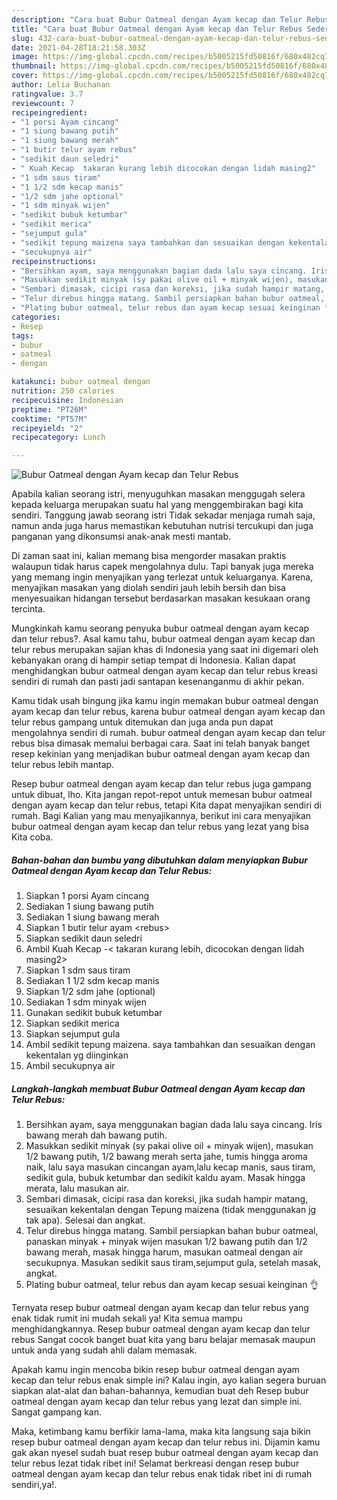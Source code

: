 ```yaml
---
description: "Cara buat Bubur Oatmeal dengan Ayam kecap dan Telur Rebus Sederhana dan Mudah Dibuat"
title: "Cara buat Bubur Oatmeal dengan Ayam kecap dan Telur Rebus Sederhana dan Mudah Dibuat"
slug: 432-cara-buat-bubur-oatmeal-dengan-ayam-kecap-dan-telur-rebus-sederhana-dan-mudah-dibuat
date: 2021-04-28T18:21:58.303Z
image: https://img-global.cpcdn.com/recipes/b5005215fd50816f/680x482cq70/bubur-oatmeal-dengan-ayam-kecap-dan-telur-rebus-foto-resep-utama.jpg
thumbnail: https://img-global.cpcdn.com/recipes/b5005215fd50816f/680x482cq70/bubur-oatmeal-dengan-ayam-kecap-dan-telur-rebus-foto-resep-utama.jpg
cover: https://img-global.cpcdn.com/recipes/b5005215fd50816f/680x482cq70/bubur-oatmeal-dengan-ayam-kecap-dan-telur-rebus-foto-resep-utama.jpg
author: Lelia Buchanan
ratingvalue: 3.7
reviewcount: 7
recipeingredient:
- "1 porsi Ayam cincang"
- "1 siung bawang putih"
- "1 siung bawang merah"
- "1 butir telur ayam rebus"
- "sedikit daun seledri"
- " Kuah Kecap  takaran kurang lebih dicocokan dengan lidah masing2"
- "1 sdm saus tiram"
- "1 1/2 sdm kecap manis"
- "1/2 sdm jahe optional"
- "1 sdm minyak wijen"
- "sedikit bubuk ketumbar"
- "sedikit merica"
- "sejumput gula"
- "sedikit tepung maizena saya tambahkan dan sesuaikan dengan kekentalan yg diinginkan"
- "secukupnya air"
recipeinstructions:
- "Bersihkan ayam, saya menggunakan bagian dada lalu saya cincang. Iris bawang merah dah bawang putih."
- "Masukkan sedikit minyak (sy pakai olive oil + minyak wijen), masukan 1/2 bawang putih, 1/2 bawang merah serta jahe, tumis hingga aroma naik, lalu saya masukan cincangan ayam,lalu kecap manis, saus tiram, sedikit gula, bubuk ketumbar dan sedikit kaldu ayam. Masak hingga merata, lalu masukan air."
- "Sembari dimasak, cicipi rasa dan koreksi, jika sudah hampir matang, sesuaikan kekentalan dengan Tepung maizena (tidak menggunakan jg tak apa). Selesai dan angkat."
- "Telur direbus hingga matang. Sambil persiapkan bahan bubur oatmeal, panaskan minyak + minyak wijen masukan 1/2 bawang putih dan 1/2 bawang merah, masak hingga harum, masukan oatmeal dengan air secukupnya. Masukan sedikit saus tiram,sejumput gula, setelah masak, angkat."
- "Plating bubur oatmeal, telur rebus dan ayam kecap sesuai keinginan 👌"
categories:
- Resep
tags:
- bubur
- oatmeal
- dengan

katakunci: bubur oatmeal dengan 
nutrition: 250 calories
recipecuisine: Indonesian
preptime: "PT26M"
cooktime: "PT57M"
recipeyield: "2"
recipecategory: Lunch

---
```



![Bubur Oatmeal dengan Ayam kecap dan Telur Rebus](https://img-global.cpcdn.com/recipes/b5005215fd50816f/680x482cq70/bubur-oatmeal-dengan-ayam-kecap-dan-telur-rebus-foto-resep-utama.jpg)

Apabila kalian seorang istri, menyuguhkan masakan menggugah selera kepada keluarga merupakan suatu hal yang menggembirakan bagi kita sendiri. Tanggung jawab seorang istri Tidak sekadar menjaga rumah saja, namun anda juga harus memastikan kebutuhan nutrisi tercukupi dan juga panganan yang dikonsumsi anak-anak mesti mantab.

Di zaman  saat ini, kalian memang bisa mengorder masakan praktis walaupun tidak harus capek mengolahnya dulu. Tapi banyak juga mereka yang memang ingin menyajikan yang terlezat untuk keluarganya. Karena, menyajikan masakan yang diolah sendiri jauh lebih bersih dan bisa menyesuaikan hidangan tersebut berdasarkan masakan kesukaan orang tercinta. 



Mungkinkah kamu seorang penyuka bubur oatmeal dengan ayam kecap dan telur rebus?. Asal kamu tahu, bubur oatmeal dengan ayam kecap dan telur rebus merupakan sajian khas di Indonesia yang saat ini digemari oleh kebanyakan orang di hampir setiap tempat di Indonesia. Kalian dapat menghidangkan bubur oatmeal dengan ayam kecap dan telur rebus kreasi sendiri di rumah dan pasti jadi santapan kesenanganmu di akhir pekan.

Kamu tidak usah bingung jika kamu ingin memakan bubur oatmeal dengan ayam kecap dan telur rebus, karena bubur oatmeal dengan ayam kecap dan telur rebus gampang untuk ditemukan dan juga anda pun dapat mengolahnya sendiri di rumah. bubur oatmeal dengan ayam kecap dan telur rebus bisa dimasak memalui berbagai cara. Saat ini telah banyak banget resep kekinian yang menjadikan bubur oatmeal dengan ayam kecap dan telur rebus lebih mantap.

Resep bubur oatmeal dengan ayam kecap dan telur rebus juga gampang untuk dibuat, lho. Kita jangan repot-repot untuk memesan bubur oatmeal dengan ayam kecap dan telur rebus, tetapi Kita dapat menyajikan sendiri di rumah. Bagi Kalian yang mau menyajikannya, berikut ini cara menyajikan bubur oatmeal dengan ayam kecap dan telur rebus yang lezat yang bisa Kita coba.

<!--inarticleads1-->

##### Bahan-bahan dan bumbu yang dibutuhkan dalam menyiapkan Bubur Oatmeal dengan Ayam kecap dan Telur Rebus:

1. Siapkan 1 porsi Ayam cincang
1. Sediakan 1 siung bawang putih
1. Sediakan 1 siung bawang merah
1. Siapkan 1 butir telur ayam &lt;rebus&gt;
1. Siapkan sedikit daun seledri
1. Ambil  Kuah Kecap -&lt; takaran kurang lebih, dicocokan dengan lidah masing2&gt;
1. Siapkan 1 sdm saus tiram
1. Sediakan 1 1/2 sdm kecap manis
1. Siapkan 1/2 sdm jahe (optional)
1. Sediakan 1 sdm minyak wijen
1. Gunakan sedikit bubuk ketumbar
1. Siapkan sedikit merica
1. Siapkan sejumput gula
1. Ambil sedikit tepung maizena. saya tambahkan dan sesuaikan dengan kekentalan yg diinginkan
1. Ambil secukupnya air




<!--inarticleads2-->

##### Langkah-langkah membuat Bubur Oatmeal dengan Ayam kecap dan Telur Rebus:

1. Bersihkan ayam, saya menggunakan bagian dada lalu saya cincang. Iris bawang merah dah bawang putih.
1. Masukkan sedikit minyak (sy pakai olive oil + minyak wijen), masukan 1/2 bawang putih, 1/2 bawang merah serta jahe, tumis hingga aroma naik, lalu saya masukan cincangan ayam,lalu kecap manis, saus tiram, sedikit gula, bubuk ketumbar dan sedikit kaldu ayam. Masak hingga merata, lalu masukan air.
1. Sembari dimasak, cicipi rasa dan koreksi, jika sudah hampir matang, sesuaikan kekentalan dengan Tepung maizena (tidak menggunakan jg tak apa). Selesai dan angkat.
1. Telur direbus hingga matang. Sambil persiapkan bahan bubur oatmeal, panaskan minyak + minyak wijen masukan 1/2 bawang putih dan 1/2 bawang merah, masak hingga harum, masukan oatmeal dengan air secukupnya. Masukan sedikit saus tiram,sejumput gula, setelah masak, angkat.
1. Plating bubur oatmeal, telur rebus dan ayam kecap sesuai keinginan 👌




Ternyata resep bubur oatmeal dengan ayam kecap dan telur rebus yang enak tidak rumit ini mudah sekali ya! Kita semua mampu menghidangkannya. Resep bubur oatmeal dengan ayam kecap dan telur rebus Sangat cocok banget buat kita yang baru belajar memasak maupun untuk anda yang sudah ahli dalam memasak.

Apakah kamu ingin mencoba bikin resep bubur oatmeal dengan ayam kecap dan telur rebus enak simple ini? Kalau ingin, ayo kalian segera buruan siapkan alat-alat dan bahan-bahannya, kemudian buat deh Resep bubur oatmeal dengan ayam kecap dan telur rebus yang lezat dan simple ini. Sangat gampang kan. 

Maka, ketimbang kamu berfikir lama-lama, maka kita langsung saja bikin resep bubur oatmeal dengan ayam kecap dan telur rebus ini. Dijamin kamu gak akan nyesel sudah buat resep bubur oatmeal dengan ayam kecap dan telur rebus lezat tidak ribet ini! Selamat berkreasi dengan resep bubur oatmeal dengan ayam kecap dan telur rebus enak tidak ribet ini di rumah sendiri,ya!.

